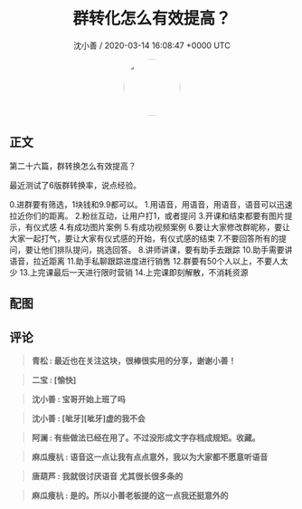 <h1 align="center">群转化怎么有效提高？</h1>
<p align="center">
    <a>沈小善 / 2020-03-14 16:08:47 &#43;0000 UTC</a>
</p>

<div align="center">
    <img src="https://images.zsxq.com/Fsmuz-CvC1byWqrD9Hc0qirzxmIU?e=1590940799&amp;token=kIxbL07-8jAj8w1n4s9zv64FuZZNEATmlU_Vm6zD:xqKBYdsKKVvJI--mRFFt_WY57S0=" width="100" height="100" style="border:1px solid;border-radius:50%; color:#ffffff"/>
</div>

## 正文

<div>
 第二十六篇，群转换怎么有效提高？

最近测试了6版群转换率，说点经验。

0.进群要有筛选，1块钱和9.9都可以。
1.用语音，用语音，用语音，语音可以迅速拉近你们的距离。
2.粉丝互动，让用户打1，或者提问
3.开课和结束都要有图片提示，有仪式感
4.有成功图片案例
5.有成功视频案例
6.要让大家修改群昵称，要让大家一起打气，要让大家有仪式感的开始，有仪式感的结束
7.不要回答所有的提问，要让他们排队提问，挑选回答。
8.讲师讲课，要有助手去跟踪
10.助手需要讲语音，拉近距离
11.助手私聊跟踪进度进行销售
12.群要有50个人以上，不要人太少
13.上完课最后一天进行限时营销
14.上完课即刻解散，不消耗资源
</div>

## 配图
<div class="image" align="center">

</div>

## 评论

<div align="left">
<div>

<blockquote >
<span> <strong>青松 : 最近也在关注这块，很棒很实用的分享，谢谢小善！ </strong></span>
</blockquote>

<blockquote >
<span> <strong>二宝 : [愉快] </strong></span>
</blockquote>

<blockquote >
<span> <strong>沈小善 : 宝哥开始上班了吗 </strong></span>
</blockquote>

<blockquote >
<span> <strong>沈小善 : [呲牙][呲牙]虚的我不会 </strong></span>
</blockquote>

<blockquote >
<span> <strong>阿澜 : 有些做法已经在用了。不过没形成文字存档成规矩。收藏。 </strong></span>
</blockquote>

<blockquote >
<span> <strong>麻瓜瘦杭 : 语音这一点让我有点点意外，我以为大家都不愿意听语音 </strong></span>
</blockquote>

<blockquote >
<span> <strong>唐葫芦 : 我就很讨厌语音 尤其很长很多条的 </strong></span>
</blockquote>

<blockquote >
<span> <strong>麻瓜瘦杭 : 是的。所以小善老板提的这一点我还挺意外的 </strong></span>
</blockquote>

</div>
</div>